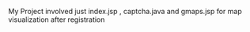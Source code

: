 My Project involved just index.jsp , captcha.java and gmaps.jsp for map visualization after registration
